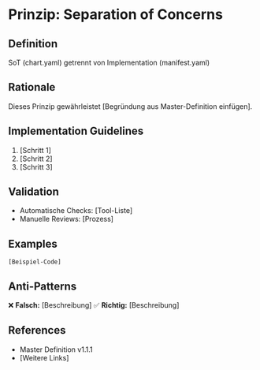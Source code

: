 # Prinzip: Separation of Concerns

## Definition
SoT (chart.yaml) getrennt von Implementation (manifest.yaml)

## Rationale
Dieses Prinzip gewährleistet [Begründung aus Master-Definition einfügen].

## Implementation Guidelines
1. [Schritt 1]
2. [Schritt 2]
3. [Schritt 3]

## Validation
- Automatische Checks: [Tool-Liste]
- Manuelle Reviews: [Prozess]

## Examples
```
[Beispiel-Code]
```

## Anti-Patterns
❌ **Falsch:** [Beschreibung]
✅ **Richtig:** [Beschreibung]

## References
- Master Definition v1.1.1
- [Weitere Links]
